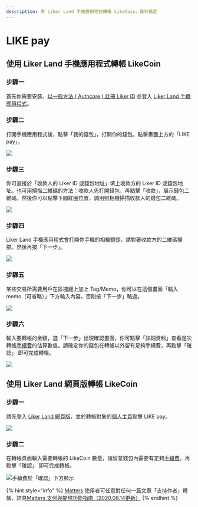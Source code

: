 ```yaml
---
description: 用 Liker Land 手機應用程式轉帳 LikeCoin，幾秒搞定
---
```


# LIKE pay

## 使用 Liker Land 手機應用程式轉帳 LikeCoin

### **步驟一**

首先你需要安裝、[以一般方法 ( Authcore ) 註冊 Liker ID](../../user-guide/liker-id/register.md) 並登入 [Liker Land 手機應用程式](https://liker.land/getapp)。

### **步驟二**

打開手機應用程式後，點擊「我的錢包」，打開你的錢包。點擊畫面上方的「LIKE pay」。

![](../../.gitbook/assets/like-pay-1.png)

### **步驟三**

你可直接於「收款人的 Liker ID 或錢包地址」填上收款方的 Liker ID 或錢包地址。也可用掃描二維碼的方法：收款人先打開錢包，再點擊「收款」，展示錢包二維碼。然後你可以點擊下圖紅圈位置，調用照相機掃描收款人的錢包二維碼。

![](../../.gitbook/assets/like-pay-2.png)

### **步驟四**

Liker Land 手機應用程式會打開你手機的相機鏡頭，請對著收款方的二維碼掃描。然後再按「下一步」。

![](../../.gitbook/assets/img\_2158.png)

### **步驟五**

某些交易所需要用戶在區塊鏈上加上 Tag/Memo，你可以在這個畫面「輸入 memo（可省略）」下方輸入內容，否則按「下一步」略過。

![](../../.gitbook/assets/like-pay-3.png)

### **步驟六**

輸入要轉帳的金額，選「下一步」出現確認畫面，你可點擊「詳細資料」查看是次轉帳[手續費](transaction-fee.md)的估算數值。請確定你的錢包在轉帳以外留有足夠手續費，再點擊「確認」 即可完成轉帳。

![](../../.gitbook/assets/like-pay-4.png)

## 使用 Liker Land 網頁版轉帳 LikeCoin

### 步驟一

請先登入 [Liker Land 網頁版](../../user-guide/liker-land/download.md#liker-land-web)，並於轉帳對象的[個人主頁](../../user-guide/creatortools/portfolio-page.md)點擊 LIKE pay。

![](../../.gitbook/assets/like-pay-5.png)

### 步驟二

在轉帳頁面輸入需要轉帳的 LikeCoin 數量，請留意錢包內需要有定夠[手續費](transaction-fee.md)，再點擊「確認」 即可完成轉帳。

![手續費於「確認」下方顯示](<../../.gitbook/assets/like-pay-6 (1).png>)

{% hint style="info" %}
[Matters](../../user-guide/creator/matters.md) 使用者可任意對任何一篇文章「支持作者」轉帳，詳見[Matters 支付與提現功能指南（2020.08.14更新）](https://matters.news/@hi176/matters-%E6%94%AF%E4%BB%98%E8%88%87%E6%8F%90%E7%8F%BE%E5%8A%9F%E8%83%BD%E6%8C%87%E5%8D%97-2020-08-14%E6%9B%B4%E6%96%B0-bafyreicfgnpk4jamnhkjecq32kdlmhhtp6xrwpkxoalp37wayd4sqmjo54)
{% endhint %}
